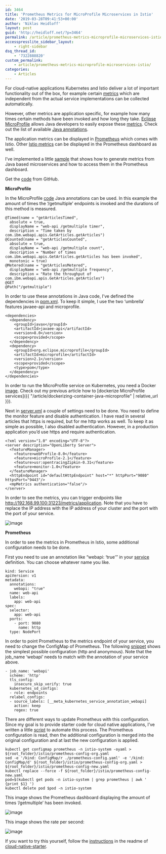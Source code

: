 ```yaml
---
id: 3464
title: 'Prometheus Metrics for MicroProfile Microservices in Istio'
date: '2019-03-28T09:41:53+00:00'
author: 'Niklas Heidloff'
layout: post
guid: 'http://heidloff.net/?p=3464'
permalink: /article/prometheus-metrics-microprofile-microservices-istio/
accesspresslite_sidebar_layout:
    - right-sidebar
dsq_thread_id:
    - '7322888820'
custom_permalink:
    - article/prometheus-metrics-microprofile-microservices-istio/
categories:
    - Articles
---
```


For cloud-native applications Kubernetes and Istio deliver a lot of important functionality out of the box, for example certain [metrics](https://istio.io/docs/tasks/telemetry/metrics/tcp-metrics/) which are independent from the actual service implementations can be collected automatically.

However, other metrics are application specific, for example how many times certain methods have been invoked and how long they take. [Eclipse MicroProfile](https://microprofile.io/) allows Java developers to easily expose these [metrics](https://microprofile.io/project/eclipse/microprofile-metrics/spec/src/main/asciidoc/metrics_spec.adoc). Check out the list of available [Java annotations](https://microprofile.io/project/eclipse/microprofile-metrics/spec/src/main/asciidoc/app-programming-model.adoc).

The application metrics can be displayed in [Prometheus](https://prometheus.io/) which comes with Istio. Other [Istio metrics](https://istio.io/docs/reference/config/policy-and-telemetry/adapters/prometheus/) can be displayed in the Prometheus dashboard as well.

I’ve implemented a little [sample](https://github.com/nheidloff/cloud-native-starter) that shows how to generate metrics from Java based microservices and how to access them in the Prometheus dashboard.

Get the [code](https://github.com/nheidloff/cloud-native-starter) from GitHub.

**MicroProfile**

In the MicroProfile [code](https://github.com/nheidloff/cloud-native-starter/blob/master/web-api-java-jee/src/main/java/com/ibm/webapi/apis/GetArticles.java) Java annotations can be used. In this example the amount of times the ‘/getmultiple’ endpoints is invoked and the durations of this method is measured.

```
@Timed(name = "getArticlesTimed",
  absolute = true,
  displayName = "web-api /getmultiple timer",
  description = "Time taken by com.ibm.webapi.apis.GetArticles.getArticles")
@Counted(name = "getArticlesCounted",
  absolute = true,
  displayName = "web-api /getmultiple count",
  description = "Number of times com.ibm.webapi.apis.GetArticles.getArticles has been invoked",
  monotonic = true)
@Metered(name = "getArticlesMetered",
  displayName = "web-api /getmultiple frequency",
  description = "Rate the throughput of com.ibm.webapi.apis.GetArticles.getArticles")
@GET
@Path("/getmultiple")
```

In order to use these annotations in Java code, I’ve defined the dependencies in [pom.xml](https://github.com/nheidloff/cloud-native-starter/blob/master/web-api-java-jee/pom.xml). To keep it simple, I use the two ‘umbrella’ features javaee-api and microprofile.

```
<dependencies>
  <dependency>
    <groupId>javax</groupId>
    <artifactId>javaee-api</artifactId>
    <version>8.0</version>
    <scope>provided</scope>
  </dependency>
  <dependency>
    <groupId>org.eclipse.microprofile</groupId>
    <artifactId>microprofile</artifactId>
    <version>2.1</version>
    <scope>provided</scope>
    <type>pom</type>
  </dependency>
</dependencies>
```

In order to run the MicroProfile service on Kubernetes, you need a Docker [image](https://github.com/nheidloff/cloud-native-starter/blob/master/web-api-java-jee/Dockerfile). Check out my previous article how to [dockerize MicroProfile services]({{ "/article/dockerizing-container-java-microprofile" | relative_url }}).

Next in [server.xml](https://github.com/nheidloff/cloud-native-starter/blob/master/web-api-java-jee/liberty/server.xml) a couple of settings need to be done. You need to define the monitor feature and disable authentication. I have read in several articles that https is required, but for me http works as well. To keep it as simple as possible, I also disabled authentication. However, in a production application you’d use https and require authentication.

```
<?xml version="1.0" encoding="UTF-8"?>
<server description="OpenLiberty Server">
  <featureManager>
    <feature>webProfile-8.0</feature>
    <feature>microProfile-2.1</feature>
    <feature>usr:opentracingZipkin-0.31</feature>    
    <feature>monitor-1.0</feature> 
  </featureManager>
  <httpEndpoint id="defaultHttpEndpoint" host="*" httpPort="9080" httpsPort="9443"/>
  <mpMetrics authentication="false"/>    
</server>
```

In order to see the metrics, you can trigger endpoints like http://192.168.99.100:31223/metrics/application. Note that you have to replace the IP address with the IP address of your cluster and the port with the port of your service.

![image](/assets/img/2019/03/istio-prometheus-3.png)

**Prometheus**

In order to see the metrics in Prometheus in Istio, some additional configuration needs to be done.

First you need to use an annotation like “webapi: ‘true'” in your [service](https://github.com/nheidloff/cloud-native-starter/blob/master/web-api-java-jee/deployment/kubernetes-service.yaml) definition. You can choose whatever name you like.

```
kind: Service
apiVersion: v1
metadata:
  annotations:
    webapi: "true"
  name: web-api
  labels:
    app: web-api
spec:
  selector:
    app: web-api
  ports:
    - port: 9080
      name: http
  type: NodePort
```

In order to point Prometheus to the metrics endpoint of your service, you need to change the ConfigMap of Prometheus. The following [snippet](https://github.com/nheidloff/cloud-native-starter/blob/master/istio/prometheus-config.yaml) shows the simplest possible configuration (http and anonymous). Note that the job\_name ‘webapi’ needs to match with the annotation of your service above.

```
- job_name: 'webapi'
  scheme: 'http'
  tls_config:
    insecure_skip_verify: true
  kubernetes_sd_configs:
  - role: endpoints
  relabel_configs:
  - source_labels: [__meta_kubernetes_service_annotation_webapi]
    action: keep
    regex: true
```

There are different ways to update Prometheus with this configuration. Since my goal is to provide starter code for cloud native applications, I’ve written a little [script](https://github.com/nheidloff/cloud-native-starter/blob/master/scripts/configure-prometheus.sh) to automate this process. The Prometheus configuration is read, then the additional configuration is merged into the original configuration and at last the new configuration is applied.

```
kubectl get configmap prometheus -n istio-system -oyaml > ${root_folder}/istio/prometheus-config-org.yaml
sed -e '/kind: ConfigMap/r ./prometheus-config.yaml' -e '/kind: ConfigMap/d' ${root_folder}/istio/prometheus-config-org.yaml > ${root_folder}/istio/prometheus-config-new.yaml
kubectl replace --force -f ${root_folder}/istio/prometheus-config-new.yaml
pod=$(kubectl get pods -n istio-system | grep prometheus | awk ' {print $1} ')
kubectl delete pod $pod -n istio-system
```

This image shows the Prometheus dashboard displaying the amount of times ‘/getmultiple’ has been invoked.

![image](/assets/img/2019/03/istio-prometheus-1.png)

This image shows the rate per second:

![image](/assets/img/2019/03/istio-prometheus-2.png)

If you want to try this yourself, follow the [instructions](https://github.com/nheidloff/cloud-native-starter#demo---metrics) in the readme of [cloud-native-starter](https://github.com/nheidloff/cloud-native-starter).